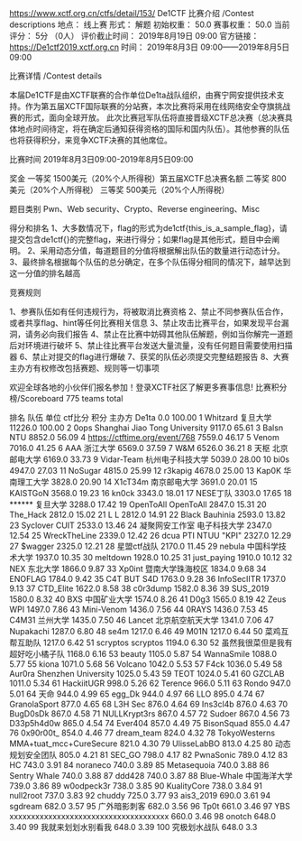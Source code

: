 https://www.xctf.org.cn/ctfs/detail/153/
De1CTF
比赛介绍
/Contest descriptions
地点：
线上赛
形式：
解题
初始权重：
50.0
赛事权重：
50.0
当前评分：
5分 （0人）
评价截止时间：
2019年8月19日 09:00
官方链接：
https://De1ctf2019.xctf.org.cn
时间：
2019年8月3日 09:00——2019年8月5日 09:00

比赛详情
/Contest details



本届De1CTF是由XCTF联赛的合作单位De1ta战队组织，由赛宁网安提供技术支持。作为第五届XCTF国际联赛的分站赛，本次比赛将采用在线网络安全夺旗挑战赛的形式，面向全球开放。
此次比赛冠军队伍将直接晋级XCTF总决赛（总决赛具体地点时间待定，将在确定后通知获得资格的国际和国内队伍）。其他参赛的队伍也将获得积分，来竞争XCTF决赛的其他席位。
 
比赛时间  2019年8月3日09:00-2019年8月5日09:00
 
奖金
一等奖  1500美元（20%个人所得税）第五届XCTF总决赛名额
二等奖  800美元（20%个人所得税）
三等奖  500美元（20%个人所得税）
 
 
题目类别
Pwn、Web security、Crypto、Reverse engineering、Misc
 
得分和排名
1、大多数情况下，flag的形式为de1ctf{this_is_a_sample_flag}，请提交包含de1ctf{}的完整flag，来进行得分；如果flag是其他形式，题目中会阐明。
2、采用动态分值，每道题目的分值将根据解出队伍的数量进行动态计分。
3、最终排名根据每个队伍的总分确定，在多个队伍得分相同的情况下，越早达到这一分值的排名越高
 
竞赛规则
 
1、参赛队伍如有任何违规行为，将被取消比赛资格
2、禁止不同参赛队伍合作，或者共享flag、hint等任何比赛相关信息
3、禁止攻击比赛平台，如果发现平台漏洞，请务必向我们报告
4、禁止在比赛中妨碍其他队伍解题，例如当你解完一道题后对环境进行破坏
5、禁止往比赛平台发送大量流量，没有任何题目需要使用扫描器
6、禁止对提交的flag进行爆破
7、获奖的队伍必须提交完整结题报告
8、大赛主办方有权修改包括赛题、规则等一切事项
 
欢迎全球各地的小伙伴们报名参加！登录XCTF社区了解更多赛事信息!
比赛积分榜/Scoreboard
775 teams total

排名	队伍	单位	ctf比分	积分
主办方	De1ta		0.0	100.00
1	Whitzard	复旦大学	11226.0	100.00
2	0ops	Shanghai Jiao Tong University	9117.0	65.61
3	Balsn	NTU	8852.0	56.09
4	https://ctftime.org/event/768		7559.0	46.17
5	Venom		7016.0	41.25
6	AAA	浙江大学	6569.0	37.59
7	W&M		6526.0	36.21
8	天枢	北京邮电大学	6169.0	33.73
9	Vidar-Team	杭州电子科技大学	5039.0	28.00
10	bi0s		4947.0	27.03
11	NoSugar		4815.0	25.99
12	r3kapig		4678.0	25.00
13	Kap0K	华南理工大学	3828.0	20.90
14	X1cT34m	南京邮电大学	3691.0	20.01
15	KAISTGoN		3568.0	19.23
16	kn0ck		3343.0	18.01
17	NESE丁队		3303.0	17.65
18	******	复旦大学	3288.0	17.42
19	OpenToAll	OpenToAll	2847.0	15.31
20	The_Hack		2812.0	15.02
21	L	L	2812.0	14.91
22	Black Bauhinia		2593.0	13.82
23	Syclover	CUIT	2533.0	13.46
24	凝聚网安工作室	电子科技大学	2347.0	12.54
25	WreckTheLine		2339.0	12.42
26	dcua	PTI NTUU "KPI"	2327.0	12.29
27	$wagger		2325.0	12.21
28	星盟ctf战队		2170.0	11.45
29	nebula	中国科学技术大学	1937.0	10.35
30	meltdown		1928.0	10.25
31	just_paying		1910.0	10.12
32	NEX	东北大学	1866.0	9.87
33	Xp0int	暨南大学珠海校区	1834.0	9.68
34	ENOFLAG		1784.0	9.42
35	C4T BUT S4D		1763.0	9.28
36	InfoSecIITR		1737.0	9.13
37	CTD_Elite		1622.0	8.58
38	c0r3dump		1582.0	8.36
39	SUS_2019		1580.0	8.32
40	BXS	中国矿业大学	1574.0	8.26
41	D0g3		1565.0	8.19
42	Zeus WPI		1497.0	7.86
43	Mini-Venom		1436.0	7.56
44	0RAYS		1436.0	7.53
45	C4M31	兰州大学	1435.0	7.50
46	Lancet	北京航空航天大学	1341.0	7.06
47	Nupakachi		1287.0	6.80
48	se4m		1217.0	6.46
49	M01N		1217.0	6.44
50	菜鸡互帮互助队		1217.0	6.42
51	scryptos	scryptos	1194.0	6.30
52	虽然我很菜但是我有超好吃小橘子队		1168.0	6.16
53	beauty		1105.0	5.87
54	WannaSmile		1088.0	5.77
55	kiona		1071.0	5.68
56	Volcano		1042.0	5.53
57	F4ck		1036.0	5.49
58	Aur0ra	Shenzhen University	1025.0	5.43
59	TEOT		1024.0	5.41
60	GZCLAB		1011.0	5.34
61	HackiitUGR		998.0	5.26
62	Terence		966.0	5.11
63	Rondo		947.0	5.01
64	天命		944.0	4.99
65	egg_Dk		944.0	4.97
66	LLO		895.0	4.74
67	GranolaSport		877.0	4.65
68	L3H Sec		876.0	4.64
69	Ins3cl4b		876.0	4.63
70	BugD0sDk		867.0	4.58
71	NULLKrypt3rs		867.0	4.57
72	Sudoer		867.0	4.56
73	D33p5h4d0w		865.0	4.54
74	Ever404		857.0	4.49
75	BisonSquad		855.0	4.47
76	0x90r00t_		854.0	4.46
77	dream_team		824.0	4.32
78	TokyoWesterns	MMA+tuat_mcc+CureSecure	821.0	4.30
79	UlisseLabBO		813.0	4.25
80	动态规划安全团队		805.0	4.21
81	SEC_GO		798.0	4.17
82	PwnaSonic		789.0	4.12
83	HC		743.0	3.91
84	noraneco		740.0	3.89
85	Metasequoia		740.0	3.88
86	Sentry Whale		740.0	3.88
87	ddd428		740.0	3.87
88	Blue-Whale	中国海洋大学	739.0	3.86
89	w0odpeck3r		738.0	3.85
90	KualityCore		738.0	3.84
91	null2root		737.0	3.83
92	chuddy		725.0	3.77
93	ais3_2019		690.0	3.61
94	sgdream		682.0	3.57
95	广外暗影刺客		682.0	3.56
96	Tp0t		661.0	3.46
97	YBS	xxxxxxxxxxxxxxxxxxxxxxxxxxxxxxxxxxxxx	660.0	3.46
98	onotch		648.0	3.40
99	我就来划划水别看我		648.0	3.39
100	究极划水战队		648.0	3.3
